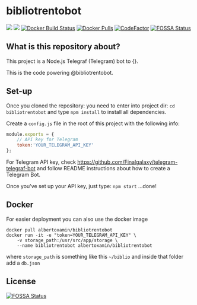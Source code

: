# bibliotrentobot
[![](https://images.microbadger.com/badges/version/albertoxamin/bibliotrentobot.svg)](https://microbadger.com/images/albertoxamin/bibliotrentobot)
[![](https://images.microbadger.com/badges/image/albertoxamin/bibliotrentobot.svg)](https://microbadger.com/images/albertoxamin/bibliotrentobot)
[![Docker Build Status](https://img.shields.io/docker/build/albertoxamin/bibliotrentobot.svg)](https://hub.docker.com/r/albertoxamin/bibliotrentobot/)
[![Docker Pulls](https://img.shields.io/docker/pulls/albertoxamin/bibliotrentobot.svg)](https://hub.docker.com/r/albertoxamin/bibliotrentobot/)
[![CodeFactor](https://www.codefactor.io/repository/github/albertoxamin/bibliotrentobot/badge)](https://www.codefactor.io/repository/github/albertoxamin/bibliotrentobot)
[![FOSSA Status](https://app.fossa.io/api/projects/git%2Bgithub.com%2Falbertoxamin%2Fbibliotrentobot.svg?type=shield)](https://app.fossa.io/projects/git%2Bgithub.com%2Falbertoxamin%2Fbibliotrentobot?ref=badge_shield)

## What is this repository about?
This project is a Node.js Telegraf (Telegram) bot to {}.

This is the code powering @bibliotrentobot.

## Set-up
Once you cloned the repository:
you need to enter into project dir: `cd bibliotrentobot`
and type `npm install` to install all dependencies.

Create a `config.js` file in the root of this project with the following info:
```javascript
module.exports = {
    // API key for Telegram
    token:'YOUR_TELEGRAM_API_KEY'
};
```
For Telegram API key, check https://github.com/Finalgalaxy/telegram-telegraf-bot and follow README instructions about how to create a Telegram Bot.

Once you've set up your API key, just type:
`npm start`
...done!

## Docker
For easier deployment you can also use the docker image

```shell
docker pull albertoxamin/bibliotrentobot
docker run -it -e "token=YOUR_TELEGRAM_API_KEY" \
	-v storage_path:/usr/src/app/storage \
    --name bibliotrentobot albertoxamin/bibliotrentobot
```

where `storage_path` is something like this `~/biblio` and inside that folder add a `db.json`


## License
[![FOSSA Status](https://app.fossa.io/api/projects/git%2Bgithub.com%2Falbertoxamin%2Fbibliotrentobot.svg?type=large)](https://app.fossa.io/projects/git%2Bgithub.com%2Falbertoxamin%2Fbibliotrentobot?ref=badge_large)